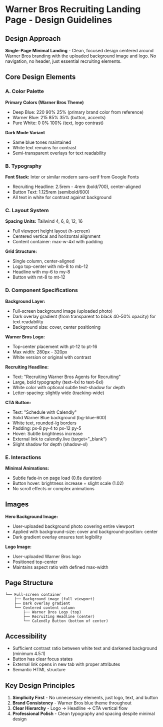 # Warner Bros Recruiting Landing Page - Design Guidelines

## Design Approach
**Single-Page Minimal Landing** - Clean, focused design centered around Warner Bros branding with the uploaded background image and logo. No navigation, no header, just essential recruiting elements.

## Core Design Elements

### A. Color Palette
**Primary Colors (Warner Bros Theme)**
- Deep Blue: 220 90% 25% (primary brand color from reference)
- Warner Blue: 215 85% 35% (button, accents)
- Pure White: 0 0% 100% (text, logo contrast)

**Dark Mode Variant**
- Same blue tones maintained
- White text remains for contrast
- Semi-transparent overlays for text readability

### B. Typography
**Font Stack:** Inter or similar modern sans-serif from Google Fonts
- Recruiting Headline: 2.5rem - 4rem (bold/700), center-aligned
- Button Text: 1.125rem (semibold/600)
- All text in white for contrast against background

### C. Layout System
**Spacing Units:** Tailwind 4, 6, 8, 12, 16
- Full viewport height layout (h-screen)
- Centered vertical and horizontal alignment
- Content container: max-w-4xl with padding

**Grid Structure:**
- Single column, center-aligned
- Logo top-center with mb-8 to mb-12
- Headline with my-6 to my-8
- Button with mt-8 to mt-12

### D. Component Specifications

**Background Layer:**
- Full-screen background image (uploaded photo)
- Dark overlay gradient (from transparent to black 40-50% opacity) for text readability
- Background size: cover, center positioning

**Warner Bros Logo:**
- Top-center placement with pt-12 to pt-16
- Max width: 280px - 320px
- White version or original with contrast

**Recruiting Headline:**
- Text: "Recruiting Warner Bros Agents for Recruiting"
- Large, bold typography (text-4xl to text-6xl)
- White color with optional subtle text-shadow for depth
- Letter-spacing: slightly wide (tracking-wide)

**CTA Button:**
- Text: "Schedule with Calendly"
- Solid Warner Blue background (bg-blue-600)
- White text, rounded-lg borders
- Padding: px-8 py-4 to px-12 py-5
- Hover: Subtle brightness increase
- External link to calendly.live (target="_blank")
- Slight shadow for depth (shadow-xl)

### E. Interactions
**Minimal Animations:**
- Subtle fade-in on page load (0.6s duration)
- Button hover: brightness increase + slight scale (1.02)
- No scroll effects or complex animations

## Images
**Hero Background Image:**
- User-uploaded background photo covering entire viewport
- Applied with background-size: cover and background-position: center
- Dark gradient overlay ensures text legibility

**Logo Image:**
- User-uploaded Warner Bros logo
- Positioned top-center
- Maintains aspect ratio with defined max-width

## Page Structure
```
└── Full-screen container
    ├── Background image (full viewport)
    ├── Dark overlay gradient
    └── Centered content column
        ├── Warner Bros Logo (top)
        ├── Recruiting Headline (center)
        └── Calendly Button (bottom of center)
```

## Accessibility
- Sufficient contrast ratio between white text and darkened background (minimum 4.5:1)
- Button has clear focus states
- External link opens in new tab with proper attributes
- Semantic HTML structure

## Key Design Principles
1. **Simplicity First** - No unnecessary elements, just logo, text, and button
2. **Brand Consistency** - Warner Bros blue theme throughout
3. **Clear Hierarchy** - Logo → Headline → CTA vertical flow
4. **Professional Polish** - Clean typography and spacing despite minimal design